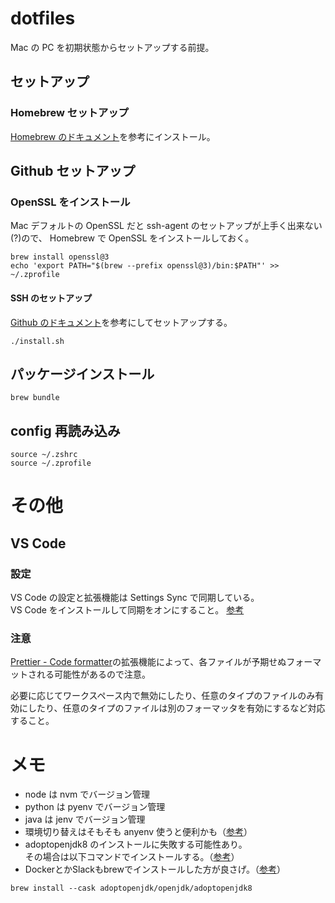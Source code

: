 # dotfiles

Mac の PC を初期状態からセットアップする前提。

## セットアップ

### Homebrew セットアップ

[Homebrew のドキュメント](https://docs.brew.sh/FAQ)を参考にインストール。

## Github セットアップ

### OpenSSL をインストール

Mac デフォルトの OpenSSL だと ssh-agent のセットアップが上手く出来ない(?)ので、
Homebrew で OpenSSL をインストールしておく。

```
brew install openssl@3
echo 'export PATH="$(brew --prefix openssl@3)/bin:$PATH"' >> ~/.zprofile
```

#### SSH のセットアップ

[Github のドキュメント](https://docs.github.com/ja/authentication/connecting-to-github-with-ssh/generating-a-new-ssh-key-and-adding-it-to-the-ssh-agent?platform=mac)を参考にしてセットアップする。

```
./install.sh
```

## パッケージインストール

```
brew bundle
```

## config 再読み込み

```
source ~/.zshrc
source ~/.zprofile
```

# その他

## VS Code

### 設定

VS Code の設定と拡張機能は Settings Sync で同期している。  
VS Code をインストールして同期をオンにすること。
[参考](https://code.visualstudio.com/docs/editor/settings-sync)

### 注意

[Prettier - Code formatter](https://marketplace.visualstudio.com/items?itemName=SimonSiefke.prettier-vscode)の拡張機能によって、各ファイルが予期せぬフォーマットされる可能性があるので注意。

必要に応じてワークスペース内で無効にしたり、任意のタイプのファイルのみ有効にしたり、任意のタイプのファイルは別のフォーマッタを有効にするなど対応すること。

# メモ

- node は nvm でバージョン管理
- python は pyenv でバージョン管理
- java は jenv でバージョン管理
- 環境切り替えはそもそも anyenv 使うと便利かも（[参考](https://zenn.dev/ryuu/articles/use-anyversions)）
- adoptopenjdk8 のインストールに失敗する可能性あり。  
  その場合は以下コマンドでインストールする。（[参考](https://qiita.com/gishi_yama/items/9cdb3d95ee7f25b8018f)）
- DockerとかSlackもbrewでインストールした方が良さげ。（[参考](https://engineers.weddingpark.co.jp/homebrew-bundle/)）

```
brew install --cask adoptopenjdk/openjdk/adoptopenjdk8
```
